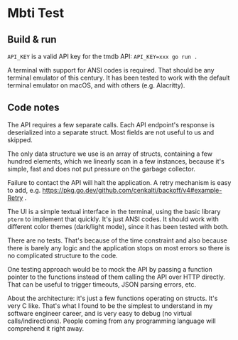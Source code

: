# Mbti Test

## Build & run

`API_KEY` is a valid API key for the tmdb API: `API_KEY=xxx go run .`

A terminal with support for ANSI codes is required. That should be any terminal emulator of this century. It has been tested to work with the default terminal emulator on macOS, and with others (e.g. Alacritty).


## Code notes

The API requires a few separate calls. Each API endpoint's response is deserialized into a separate struct. Most fields are not useful to us and skipped.

The only data structure we use is an array of structs, containing a few hundred elements, which we linearly scan in a few instances, because it's simple, fast and does not put pressure on the garbage collector.

Failure to contact the API will halt the application. A retry mechanism is easy to add, e.g. https://pkg.go.dev/github.com/cenkalti/backoff/v4#example-Retry .

The UI is a simple textual interface in the terminal, using the basic library `pterm` to implement that quickly. It's just ANSI codes. It should work with different color themes (dark/light mode), since it has been tested with both.

There are no tests. That's because of the time constraint and also because there is barely any logic and the application stops on most errors so there is no complicated structure to the code.

One testing approach would be to mock the API by passing a function pointer to the functions instead of them calling the API over HTTP directly. That can be useful to trigger timeouts, JSON parsing errors, etc.

About the architecture: it's just a few functions operating on structs. It's very C like. That's what I found to be the simplest to understand in my software engineer career, and is very easy to debug (no virtual calls/indirections). People coming from any programming language will comprehend it right away.
